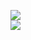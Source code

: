 [![](https://img.shields.io/badge/Made%20With-Github%20Spray-lightgrey.svg?style=for-the-badge&logo=github)](https://github.com/Annihil/github-spray#17033)  
[![](https://i.imgur.com/2DrTn0Z.gif)](https://github.com/Annihil/github-spray)